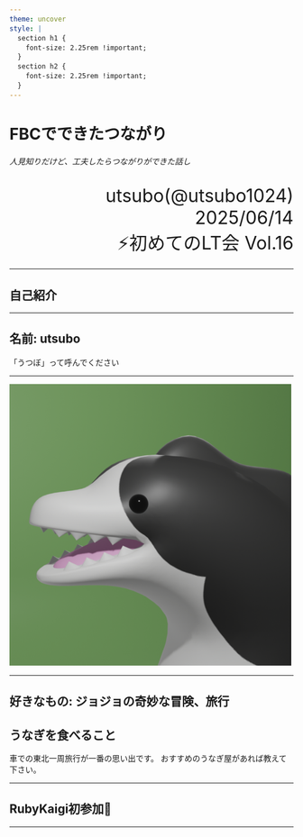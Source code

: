 ```yaml
---
theme: uncover
style: |
  section h1 {
    font-size: 2.25rem !important;
  }
  section h2 {
    font-size: 2.25rem !important;
  }
---
```


# FBCでできたつながり

###### 人見知りだけど、工夫したらつながりができた話し

<div style="text-align:right; font-size:2rem">utsubo(@utsubo1024)</div>
<div style="text-align:right; font-size:2rem">2025/06/14</div>
<div style="text-align:right; font-size:2rem">⚡️初めてのLT会 Vol.16</div>

---

## 自己紹介

---

## 名前: utsubo

「うつぼ」って呼んでください

---

<img src="./images/utsubo_v3.png" alt="avatar" width="500" />

---

## 好きなもの: ジョジョの奇妙な冒険、旅行

## うなぎを食べること

車での東北一周旅行が一番の思い出です。
おすすめのうなぎ屋があれば教えて下さい。

---

## RubyKaigi初参加🎉

---

##

